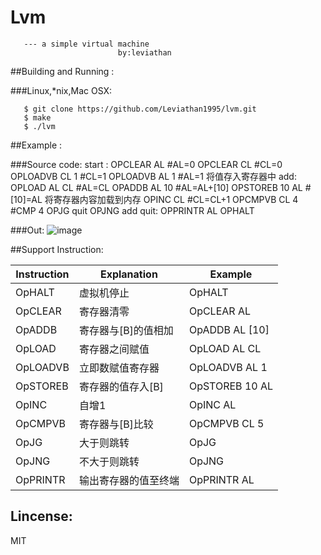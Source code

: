 # Lvm

       --- a simple virtual machine 
                            by:leviathan
##Building and Running :

###Linux,*nix,Mac OSX:

       $ git clone https://github.com/Leviathan1995/lvm.git
       $ make
       $ ./lvm

##Example :

###Source code:
       start : OPCLEAR AL     #AL=0
               OPCLEAR CL     #CL=0
               OPLOADVB CL 1  #CL=1
               OPLOADVB AL 1  #AL=1     将值存入寄存器中
       add:    OPLOAD AL CL   #AL=CL
               OPADDB AL 10   #AL=AL+[10]
               OPSTOREB 10 AL #[10]=AL  将寄存器内容加载到内存
               OPINC CL       #CL=CL+1
               OPCMPVB CL 4   #CMP 4
               OPJG    quit
               OPJNG    add
       quit:   OPPRINTR AL
               OPHALT
               
###Out:
![image](https://github.com/Leviathan1995/lvm/raw/master/span.png)    
              
##Support Instruction:

| Instruction  | Explanation            |   Example        |
| ------------ | ---------------------- | -------------    |
|   OpHALT     |     虚拟机停止         |  OpHALT          |
|   OpCLEAR    |     寄存器清零         |  OpCLEAR AL      |
|   OpADDB     |     寄存器与[B]的值相加|  OpADDB AL [10]  |
|   OpLOAD     |     寄存器之间赋值     |  OpLOAD AL CL    |
|   OpLOADVB   |     立即数赋值寄存器   |  OpLOADVB AL 1   |
|   OpSTOREB   |     寄存器的值存入[B]  |  OpSTOREB 10 AL  |
|   OpINC      |     自增1              |  OpINC AL        |
|   OpCMPVB    |     寄存器与[B]比较    |  OpCMPVB CL 5    |
|   OpJG       |     大于则跳转         |  OpJG            |
|   OpJNG      |     不大于则跳转       |  OpJNG           |
|   OpPRINTR   |  输出寄存器的值至终端  |  OpPRINTR AL     |
<h2>Lincense:</h2>
    MIT

